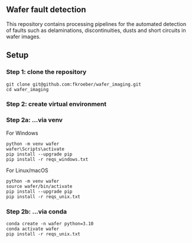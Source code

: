 ## Wafer fault detection

This repository contains processing pipelines for the automated detection of faults such as delaminations, discontinuities, dusts and short circuits in wafer images.

## Setup

### Step 1: clone the repository
```
git clone git@github.com:fkroeber/wafer_imaging.git
cd wafer_imaging
```

### Step 2: create virtual environment

### Step 2a: ...via venv

For Windows
```
python -m venv wafer
wafer\Scripts\activate
pip install --upgrade pip
pip install -r reqs_windows.txt
```

For Linux/macOS
```
python -m venv wafer
source wafer/bin/activate
pip install --upgrade pip
pip install -r reqs_unix.txt
```

### Step 2b: ...via conda
```
conda create -n wafer python=3.10
conda activate wafer
pip install -r reqs_unix.txt
```
